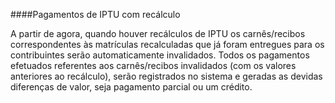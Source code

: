 ####Pagamentos de IPTU com recálculo

A partir de agora, quando houver recálculos de IPTU os carnês/recibos correspondentes às matrículas recalculadas que já foram entregues para os contribuintes serão automaticamente invalidados.
Todos os pagamentos efetuados referentes aos carnês/recibos invalidados (com os valores anteriores ao recálculo), serão registrados no sistema e geradas as devidas diferenças de valor, seja pagamento parcial ou um crédito.
